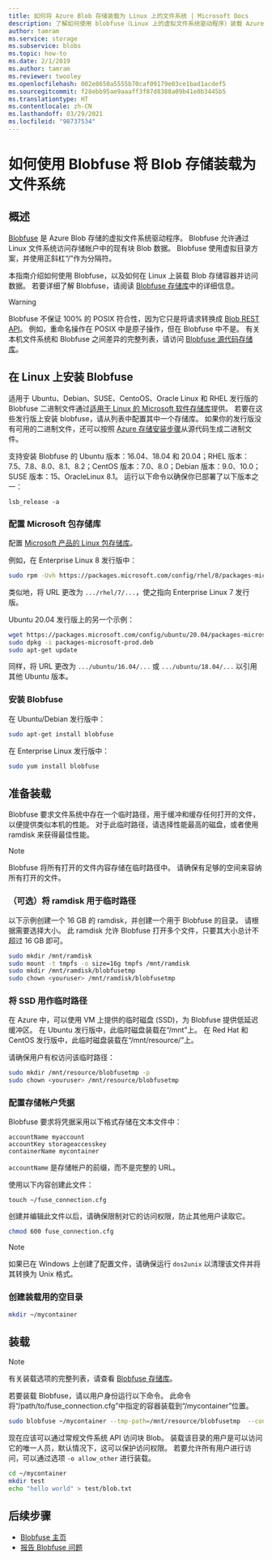```yaml
---
title: 如何将 Azure Blob 存储装载为 Linux 上的文件系统 | Microsoft Docs
description: 了解如何使用 blobfuse（Linux 上的虚拟文件系统驱动程序）装载 Azure Blob 存储容器。
author: tamram
ms.service: storage
ms.subservice: blobs
ms.topic: how-to
ms.date: 2/1/2019
ms.author: tamram
ms.reviewer: twooley
ms.openlocfilehash: 002e8650a5555b70caf09179e03ce1bad1acdef5
ms.sourcegitcommit: f28ebb95ae9aaaff3f87d8388a09b41e0b3445b5
ms.translationtype: HT
ms.contentlocale: zh-CN
ms.lasthandoff: 03/29/2021
ms.locfileid: "98737534"
---
```

# <a name="how-to-mount-blob-storage-as-a-file-system-with-blobfuse"></a>如何使用 Blobfuse 将 Blob 存储装载为文件系统

## <a name="overview"></a>概述
[Blobfuse](https://github.com/Azure/azure-storage-fuse) 是 Azure Blob 存储的虚拟文件系统驱动程序。 Blobfuse 允许通过 Linux 文件系统访问存储帐户中的现有块 Blob 数据。 Blobfuse 使用虚拟目录方案，并使用正斜杠“/”作为分隔符。  

本指南介绍如何使用 Blobfuse，以及如何在 Linux 上装载 Blob 存储容器并访问数据。 若要详细了解 Blobfuse，请阅读 [Blobfuse 存储库](https://github.com/Azure/azure-storage-fuse)中的详细信息。

> [!WARNING]
> Blobfuse 不保证 100% 的 POSIX 符合性，因为它只是将请求转换成 [Blob REST API](/rest/api/storageservices/blob-service-rest-api)。 例如，重命名操作在 POSIX 中是原子操作，但在 Blobfuse 中不是。
> 有关本机文件系统和 Blobfuse 之间差异的完整列表，请访问 [Blobfuse 源代码存储库](https://github.com/azure/azure-storage-fuse)。
> 

## <a name="install-blobfuse-on-linux"></a>在 Linux 上安装 Blobfuse
适用于 Ubuntu、Debian、SUSE、CentoOS、Oracle Linux 和 RHEL 发行版的 Blobfuse 二进制文件通过[适用于 Linux 的 Microsoft 软件存储库](/windows-server/administration/Linux-Package-Repository-for-Microsoft-Software)提供。 若要在这些发行版上安装 blobfuse，请从列表中配置其中一个存储库。 如果你的发行版没有可用的二进制文件，还可以按照 [Azure 存储安装步骤](https://github.com/Azure/azure-storage-fuse/wiki/1.-Installation#option-2---build-from-source)从源代码生成二进制文件。

支持安装 Blobfuse 的 Ubuntu 版本：16.04、18.04 和 20.04；RHEL 版本：7.5、7.8、8.0、8.1、8.2；CentOS 版本：7.0、8.0；Debian 版本：9.0、10.0；SUSE 版本：15、OracleLinux 8.1。 运行以下命令以确保你已部署了以下版本之一：
```
lsb_release -a
```

### <a name="configure-the-microsoft-package-repository"></a>配置 Microsoft 包存储库
配置 [Microsoft 产品的 Linux 包存储库](/windows-server/administration/Linux-Package-Repository-for-Microsoft-Software)。

例如，在 Enterprise Linux 8 发行版中：
```bash
sudo rpm -Uvh https://packages.microsoft.com/config/rhel/8/packages-microsoft-prod.rpm
```

类似地，将 URL 更改为 `.../rhel/7/...`，使之指向 Enterprise Linux 7 发行版。

Ubuntu 20.04 发行版上的另一个示例：
```bash
wget https://packages.microsoft.com/config/ubuntu/20.04/packages-microsoft-prod.deb
sudo dpkg -i packages-microsoft-prod.deb
sudo apt-get update
```

同样，将 URL 更改为 `.../ubuntu/16.04/...` 或 `.../ubuntu/18.04/...` 以引用其他 Ubuntu 版本。

### <a name="install-blobfuse"></a>安装 Blobfuse

在 Ubuntu/Debian 发行版中：
```bash
sudo apt-get install blobfuse
```

在 Enterprise Linux 发行版中：
```bash    
sudo yum install blobfuse
```

## <a name="prepare-for-mounting"></a>准备装载
Blobfuse 要求文件系统中存在一个临时路径，用于缓冲和缓存任何打开的文件，以便提供类似本机的性能。 对于此临时路径，请选择性能最高的磁盘，或者使用 ramdisk 来获得最佳性能。 

> [!NOTE]
> Blobfuse 将所有打开的文件内容存储在临时路径中。 请确保有足够的空间来容纳所有打开的文件。 
> 

### <a name="optional-use-a-ramdisk-for-the-temporary-path"></a>（可选）将 ramdisk 用于临时路径
以下示例创建一个 16 GB 的 ramdisk，并创建一个用于 Blobfuse 的目录。 请根据需要选择大小。 此 ramdisk 允许 Blobfuse 打开多个文件，只要其大小总计不超过 16 GB 即可。 
```bash
sudo mkdir /mnt/ramdisk
sudo mount -t tmpfs -o size=16g tmpfs /mnt/ramdisk
sudo mkdir /mnt/ramdisk/blobfusetmp
sudo chown <youruser> /mnt/ramdisk/blobfusetmp
```

### <a name="use-an-ssd-as-a-temporary-path"></a>将 SSD 用作临时路径
在 Azure 中，可以使用 VM 上提供的临时磁盘 (SSD)，为 Blobfuse 提供低延迟缓冲区。 在 Ubuntu 发行版中，此临时磁盘装载在“/mnt”上。 在 Red Hat 和 CentOS 发行版中，此临时磁盘装载在“/mnt/resource/”上。

请确保用户有权访问该临时路径：
```bash
sudo mkdir /mnt/resource/blobfusetmp -p
sudo chown <youruser> /mnt/resource/blobfusetmp
```

### <a name="configure-your-storage-account-credentials"></a>配置存储帐户凭据
Blobfuse 要求将凭据采用以下格式存储在文本文件中： 

```
accountName myaccount
accountKey storageaccesskey
containerName mycontainer
```
`accountName` 是存储帐户的前缀，而不是完整的 URL。

使用以下内容创建此文件：

```
touch ~/fuse_connection.cfg
```

创建并编辑此文件以后，请确保限制对它的访问权限，防止其他用户读取它。
```bash
chmod 600 fuse_connection.cfg
```

> [!NOTE]
> 如果已在 Windows 上创建了配置文件，请确保运行 `dos2unix` 以清理该文件并将其转换为 Unix 格式。 
>

### <a name="create-an-empty-directory-for-mounting"></a>创建装载用的空目录
```bash
mkdir ~/mycontainer
```

## <a name="mount"></a>装载

> [!NOTE]
> 有关装载选项的完整列表，请查看 [Blobfuse 存储库](https://github.com/Azure/azure-storage-fuse#mount-options)。  
> 

若要装载 Blobfuse，请以用户身份运行以下命令。 此命令将“/path/to/fuse_connection.cfg”中指定的容器装载到“/mycontainer”位置。

```bash
sudo blobfuse ~/mycontainer --tmp-path=/mnt/resource/blobfusetmp  --config-file=/path/to/fuse_connection.cfg -o attr_timeout=240 -o entry_timeout=240 -o negative_timeout=120
```

现在应该可以通过常规文件系统 API 访问块 Blob。 装载该目录的用户是可以访问它的唯一人员，默认情况下，这可以保护访问权限。 若要允许所有用户进行访问，可以通过选项 ```-o allow_other``` 进行装载。 

```bash
cd ~/mycontainer
mkdir test
echo "hello world" > test/blob.txt
```

## <a name="next-steps"></a>后续步骤

* [Blobfuse 主页](https://github.com/Azure/azure-storage-fuse#blobfuse)
* [报告 Blobfuse 问题](https://github.com/Azure/azure-storage-fuse/issues)
